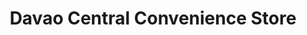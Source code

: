 ---
title: "Davao Central Convenience Store"
url: /davao-city/davao-central-convenience-store-j-p-rizal-extension/
shop: convenience
---